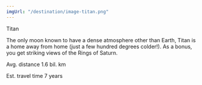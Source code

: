 ```yaml
---
imgUrl: "/destination/image-titan.png"
---
```


Titan

The only moon known to have a dense atmosphere other than Earth, Titan
is a home away from home (just a few hundred degrees colder!). As a
bonus, you get striking views of the Rings of Saturn.

Avg. distance
1.6 bil. km

Est. travel time
7 years
